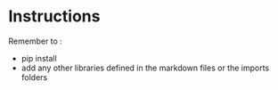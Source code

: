 # Instructions 

 Remember to  :
 - pip install
 - add any other libraries defined in the markdown files or the imports folders  


